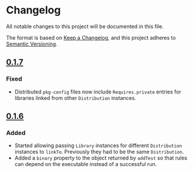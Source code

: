 # Changelog

All notable changes to this project will be documented in this file.

The format is based on [Keep a Changelog](https://keepachangelog.com/en/1.1.0/),
and this project adheres to [Semantic Versioning](https://semver.org/spec/v2.0.0.html).

## [0.1.7]

### Fixed

- Distributed `pkg-config` files now include `Requires.private` entries for libraries linked from other `Distribution` instances.

## [0.1.6]

### Added

- Started allowing passing `Library` instances for different `Distribution` instances to `linkTo`. Previously they had to be the same `Distribution`.
- Added a `binary` property to the object returned by `addTest` so that rules can depend on the executable instead of a successful run.

[0.1.6]: https://github.com/gulachek/catui/compare/v0.1.5...v0.1.6
[0.1.7]: https://github.com/gulachek/catui/compare/v0.1.6...v0.1.7
